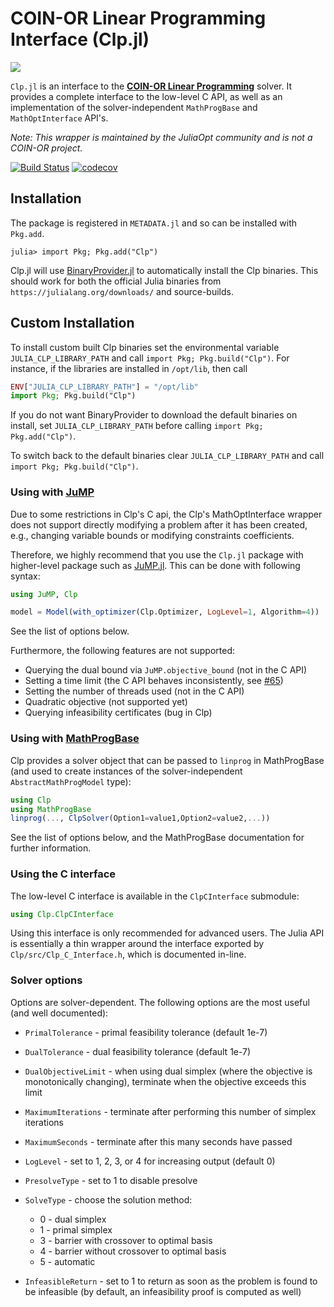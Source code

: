 # COIN-OR Linear Programming Interface (Clp.jl)

![](https://www.coin-or.org/wordpress/wp-content/uploads/2014/08/COINOR.png)

`Clp.jl` is an interface to the **[COIN-OR Linear
Programming](https://projects.coin-or.org/Clp)** solver. It provides a complete
interface to the low-level C API, as well as an implementation of the
solver-independent `MathProgBase` and `MathOptInterface` API's.   

*Note: This wrapper is maintained by the JuliaOpt community and is not a COIN-OR
project.*

[![Build Status](https://travis-ci.org/JuliaOpt/Clp.jl.svg?branch=master)](https://travis-ci.org/JuliaOpt/Clp.jl)
[![codecov](https://codecov.io/gh/JuliaOpt/Clp.jl/branch/master/graph/badge.svg)](https://codecov.io/gh/JuliaOpt/Clp.jl)

[Clp]: https://projects.coin-or.org/Clp
[Cbc]: https://github.com/JuliaOpt/Cbc.jl

## Installation

The package is registered in `METADATA.jl` and so can be installed with `Pkg.add`.

```
julia> import Pkg; Pkg.add("Clp")
```

Clp.jl will use [BinaryProvider.jl](https://github.com/JuliaPackaging/BinaryProvider.jl) to automatically install the Clp binaries. This should work for both the official Julia binaries from `https://julialang.org/downloads/` and source-builds.

## Custom Installation

To install custom built Clp binaries set the environmental variable `JULIA_CLP_LIBRARY_PATH` and call `import Pkg; Pkg.build("Clp")`. For instance, if the libraries are installed in `/opt/lib`, then call
```julia
ENV["JULIA_CLP_LIBRARY_PATH"] = "/opt/lib"
import Pkg; Pkg.build("Clp")
```
If you do not want BinaryProvider to download the default binaries on install, set `JULIA_CLP_LIBRARY_PATH` before calling `import Pkg; Pkg.add("Clp")`.

To switch back to the default binaries clear `JULIA_CLP_LIBRARY_PATH` and call `import Pkg; Pkg.build("Clp")`.

### Using with **[JuMP]**
[JuMP]: https://github.com/JuliaOpt/JuMP.jl

Due to some restrictions in Clp's C api, the Clp's MathOptInterface wrapper does not support directly modifying a problem after it has been created, e.g., changing variable bounds or modifying constraints coefficients.

Therefore, we highly recommend that you use the `Clp.jl` package with higher-level package such as [JuMP.jl](https://github.com/JuliaOpt/JuMP.jl).
This can be done with following syntax:
```julia
using JuMP, Clp

model = Model(with_optimizer(Clp.Optimizer, LogLevel=1, Algorithm=4))
```

See the list of options below.

Furthermore, the following features are not supported:
* Querying the dual bound via `JuMP.objective_bound` (not in the C API)
* Setting a time limit (the C API behaves inconsistently, see [#65](https://github.com/JuliaOpt/Clp.jl/issues/65))
* Setting the number of threads used (not in the C API)
* Quadratic objective (not supported yet)
* Querying infeasibility certificates (bug in Clp)



### Using with **[MathProgBase]**


Clp provides a solver object that can be passed to ``linprog`` in MathProgBase (and used to create instances of the solver-independent ``AbstractMathProgModel`` type):

```julia
using Clp
using MathProgBase
linprog(..., ClpSolver(Option1=value1,Option2=value2,...))
```

See the list of options below, and the MathProgBase documentation for further information.

[MathProgBase]: https://github.com/JuliaOpt/MathProgBase.jl

### Using the C interface

The low-level C interface is available in the ``ClpCInterface`` submodule:
```julia
using Clp.ClpCInterface
```

Using this interface is only recommended for advanced users. The Julia API is essentially a thin wrapper around the interface exported by ``Clp/src/Clp_C_Interface.h``, which is documented in-line.


### Solver options

Options are solver-dependent. The following options are the most useful (and well documented):

* ``PrimalTolerance`` - primal feasibility tolerance (default 1e-7)
* ``DualTolerance`` - dual feasibility tolerance (default 1e-7)
* ``DualObjectiveLimit`` - when using dual simplex (where the objective is monotonically changing), terminate when the objective exceeds this limit
* ``MaximumIterations`` - terminate after performing this number of simplex iterations
* ``MaximumSeconds`` - terminate after this many seconds have passed
* ``LogLevel`` - set to 1, 2, 3, or 4 for increasing output (default 0)
* ``PresolveType`` - set to 1 to disable presolve
* ``SolveType`` - choose the solution method:

    - 0 - dual simplex
	- 1 - primal simplex
	- 3 - barrier with crossover to optimal basis
	- 4 - barrier without crossover to optimal basis
	- 5 - automatic

* ``InfeasibleReturn`` - set to 1 to return as soon as the problem is found to be infeasible (by default, an infeasibility proof is computed as well)